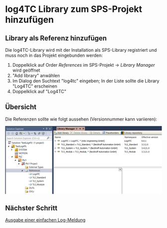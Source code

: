 # log4TC Library zum SPS-Projekt hinzufügen

## Library als Referenz hinzufügen

Die log4TC-Library wird mit der Installation als SPS-Library registriert und muss noch in das Projekt eingebunden werden:

1. Doppelklick auf Order *References* im SPS-Projekt -> *Library Manager* wird geöffnet
1. "Add library" anwählen
1. Im Dialog den Suchtext "log4tc" eingeben; In der Liste sollte die Library "Log4TC" erscheinen
1. Doppelklick auf "Log4TC"

## Übersicht

Die Referenzen sollte wie folgt aussehen (Versionnummer kann variieren):

![References](_assets/references.png)

## Nächster Schritt

[Ausgabe einer einfachen Log-Meldung](simple_logging.md)

